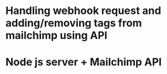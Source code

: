 # Handling webhook request and adding/removing tags from mailchimp using API

# Node js server + Mailchimp API
